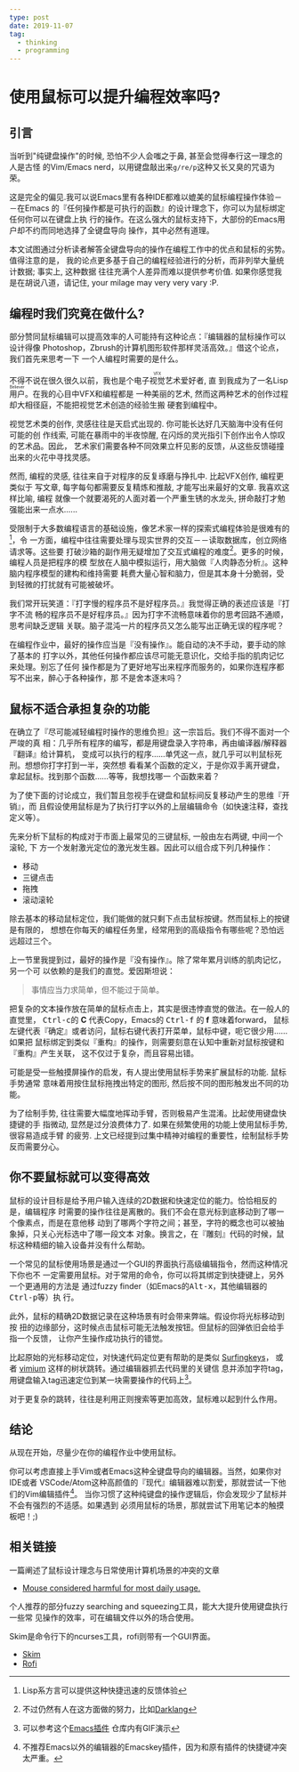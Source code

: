 ```yaml
---
type: post
date: 2019-11-07
tag:
  - thinking
  - programming
---
```


# 使用鼠标可以提升编程效率吗?

## 引言 ##

当听到"纯键盘操作"的时候, 恐怕不少人会嗤之于鼻, 甚至会觉得奉行这一理念的人是古怪
的Vim/Emacs nerd，以用键盘敲出来`g/re/p`这种又长又臭的咒语为荣。

这是完全的偏见.我可以说Emacs里有各种IDE都难以媲美的鼠标编程操作体验－－在Emacs
的『任何操作都是可执行的函数』的设计理念下，你可以为鼠标绑定任何你可以在键盘上执
行的操作。在这么强大的鼠标支持下，大部份的Emacs用户却不约而同地选择了全键盘导向
操作，其中必然有道理。

本文试图通过分析读者解答全键盘导向的操作在编程工作中的优点和鼠标的劣势。值得注意的是，
我的论点更多基于自己的编程经验进行的分析，而非列举大量统计数据; 事实上, 这种数据
往往充满个人差异而难以提供参考价值. 如果你感觉我是在胡说八道，请记住, your
milage may very very vary :P.

## 编程时我们究竟在做什么? ##

部分赞同鼠标编辑可以提高效率的人可能持有这种论点：『编辑器的鼠标操作可以设计得像
Photoshop，Zbrush的计算机图形软件那样灵活高效。』借这个论点，我们首先来思考一下
一个人编程时需要的是什么。

不得不说在很久很久以前，我也是个<ruby>电子视觉艺术<rt>VFX</rt></ruby>爱好者, 直
到我成为了一名Lisp <ruby>用户<rt>Believer</rt></ruby>。在我的心目中VFX和编程都是
一种美丽的艺术, 然而这两种艺术的创作过程却大相径庭，不能把视觉艺术创造的经验生搬
硬套到编程中。

视觉艺术类的创作, 灵感往往是天启式出现的. 你可能长达好几天脑海中没有任何可能的创
作线索, 可能在暴雨中的半夜惊醒, 在闪烁的灵光指引下创作出令人惊叹的艺术品。因此，
艺术家们需要各种不同效果立杆见影的反馈，从这些反馈碰撞出来的火花中寻找灵感。

然而, 编程的灵感, 往往来自于对程序的反复琢磨与挣扎中. 比起VFX创作, 编程更类似于
写文章, 每字每句都需要反复精炼和推敲, 才能写出来最好的文章. 我喜欢这样比喻, 编程
就像一个就要渴死的人面对着一个严重生锈的水龙头, 拼命敲打才勉强能出来一点水......

受限制于大多数编程语言的基础设施，像艺术家一样的探索式编程体验是很难有的[^1]，令
一方面，编程中往往需要处理与现实世界的交互－－读取数据库，创立网络请求等。这些要
打破沙箱的副作用无疑增加了交互式编程的难度[^2]。更多的时候，编程人员是把程序的模
型放在人脑中模拟运行，用大脑做『人肉静态分析』。这种脑内程序模型的建构和维持需要
耗费大量心智和脑力，但是其本身十分脆弱，受到轻微的打扰就有可能被破坏。

我们常开玩笑道：『打字慢的程序员不是好程序员。』我觉得正确的表述应该是『打字不流
畅的程序员不是好程序员。』因为打字不流畅意味着你的思考回路不通顺，思考间缺乏逻辑
关联。脑子混沌一片的程序员又怎么能写出正确无误的程序呢？

在编程作业中，最好的操作应当是『没有操作』。能自动的决不手动，要手动的除了基本的
打字以外，其他任何操作都应该尽可能无意识化，交给手指的肌肉记忆来处理。别忘了任何
操作都是为了更好地写出来程序而服务的，如果你连程序都写不出来，醉心于各种操作，那
不是舍本逐末吗？

## 鼠标不适合承担复杂的功能 ##

在确立了『尽可能减轻编程时操作的思维负担』这一宗旨后。我们不得不面对一个严竣的真
相：几乎所有程序的编写，都是用键盘录入字符串，再由编译器/解释器『翻译』给计算机，
变成可以执行的程序……单凭这一点，就几乎可以判鼠标死刑。想想你打字打到一半，突然想
看看某个函数的定义，于是你双手离开键盘，拿起鼠标。找到那个函数……等等，我想找哪一
个函数来着？

为了使下面的讨论成立，我们暂且忽视手在键盘和鼠标间反复移动产生的思维『开销』，而
且假设使用鼠标是为了执行打字以外的上层编辑命令（如快速注释，查找定义等）。

先来分析下鼠标的构成对于市面上最常见的三键鼠标, 一般由左右两键, 中间一个滚轮, 下
方一个发射激光定位的激光发生器。因此可以组合成下列几种操作：

  * 移动
  * 三键点击
  * 拖拽
  * 滚动滚轮

除去基本的移动鼠标定位，我们能做的就只剩下点击鼠标按键。然而鼠标上的按键是有限的，
想想在你每天的编程任务里，经常用到的高级指令有哪些呢？恐怕远远超过三个。

上一节里我提到过，最好的操作是『没有操作』。除了常年累月训练的肌肉记忆，另一个可
以依赖的是我们的直觉。爱因斯坦说：

> 事情应当力求简单，但不能过于简单。

把复杂的文本操作放在简单的鼠标点击上，其实是很违悖直觉的做法。在一般人的直觉里，
<kbd>Ctrl-c</kbd>的 **C** 代表Copy，Emacs的 <kbd>Ctrl-f</kbd> 的 **f** 意味着forward，
鼠标左键代表『确定』或者访问，鼠标右键代表打开菜单，鼠标中键，呃它很少用……如果把
鼠标绑定到类似『重构』的操作，则需要刻意在认知中重新对鼠标按键和『重构』产生关联，
这不仅过于复杂，而且容易出错。

可能是受一些触摸屏操作的启发，有人提出使用鼠标手势来扩展鼠标的功能. 鼠标手势通常
意味着用按住鼠标拖拽出特定的图形, 然后按不同的图形触发出不同的功能。

为了绘制手势, 往往需要大幅度地挥动手臂，否则极易产生混淆。比起使用键盘快捷键的手
指微动, 显然是过分浪费体力了. 如果在频繁使用的功能上使用鼠标手势, 很容易造成手臂
的疲劳. 上文已经提到过集中精神对编程的重要性，绘制鼠标手势反而需要分心。

## 你不要鼠标就可以变得高效 ##

鼠标的设计目标是给予用户输入连续的2D数据和快速定位的能力。恰恰相反的是，编辑程序
时需要的操作往往是离散的。我们不会在意光标到底移动到了哪一个像素点，而是在意他移
动到了哪两个字符之间；甚至，字符的概念也可以被抽象掉，只关心光标选中了哪一段文本
对象。换言之，在『雕刻』代码的时候，鼠标这种精细的输入设备并没有什么帮助。

一个常见的鼠标使用场景是通过一个GUI的界面执行高级编辑指令，然而这种情况下你也不
一定需要用鼠标。对于常用的命令，你可以将其绑定到快捷键上，另外一个更通用的方法是
通过fuzzy finder（如Emacs的<kbd>Alt-x</kbd>，其他编辑器的<kbd>Ctrl-p</kbd>等）执
行。

此外，鼠标的精确2D数据记录在这种场景有时会带来弊端。假设你将光标移动到按
扭的边缘部分，这时候点击鼠标可能无法触发按钮。但鼠标的回弹依旧会给手指一个反馈，
让你产生操作成功执行的错觉。

比起原始的光标移动定位，对快速代码定位更有帮助的是类似
[Surfingkeys](https://github.com/brookhong/Surfingkeys)， 或者
[vimium](https://vimium.github.io/) 这样的树状跳转。通过编辑器抓去代码里的关键信
息并添加字符tag，用键盘输入tag迅速定位到某一块需要操作的代码上[^avy]。

对于更复杂的跳转，往往是利用正则搜索等更加高效，鼠标难以起到什么作用。

## 结论 ##

从现在开始，尽量少在你的编程作业中使用鼠标。

你可以考虑直接上手Vim或者Emacs这种全键盘导向的编辑器。当然，如果你对IDE或者
VSCode/Atom这种高颜值的『现代』编辑器难以割爱，那就尝试一下他们的Vim编辑插件[^3]。
当你习惯了这种纯键盘的操作逻辑后，你会发现少了鼠标并不会有强烈的不适感。如果遇到
必须用鼠标的场景，那就尝试下用笔记本的触摸板吧！;)

## 相关链接 ##

一篇阐述了鼠标设计理念与日常使用计算机场景的冲突的文章

*  [Mouse considered harmful for most daily
   usage.](http://cat-v.mit.edu/2019-10-15-mouse-considered-harmful.html)

个人推荐的部分fuzzy searching and squeezing工具，能大大提升使用键盘执行一些常
见操作的效率，可在编辑文件以外的场合使用。

Skim是命令行下的ncurses工具，rofi则带有一个GUI界面。

*  [Skim](https://github.com/lotabout/skim)
*  [Rofi](https://github.com/davatorium/rofi)


[^1]: Lisp系方言可以提供这种快捷迅速的反馈体验

[^2]: 不过仍然有人在这方面做的努力，比如[Darklang](https://darklang.com/)

[^3]: 不推荐Emacs以外的编辑器的Emacskey插件，因为和原有插件的快捷键冲突太严重。

[^avy]: 可以参考这个[Emacs插件](https://github.com/abo-abo/avy) 仓库内有GIF演示
